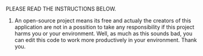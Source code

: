 PLEASE READ THE INSTRUCTIONS BELOW.
1. An open-source project means its free and actualy the creators of this application are not in a possition to take any responsibility if this project harms you or your environment.
Well, as much as this sounds bad, you can edit this code to work more productively in your environment. Thank you.
